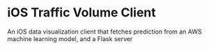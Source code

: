 # iOS Traffic Volume Client

An iOS data visualization client that fetches prediction from an AWS machine learning model, and a Flask server

